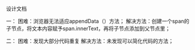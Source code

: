 设计文档

一：
困难：浏览器无法适应appendData（）方法；
解决方法：创建一个span的子节点，将文本内容赋予span.innerText，再将子节点添加到父节点里；

二：
困难：发现大部分代码重复
解决方法：未发现可以简化代码的方法；
